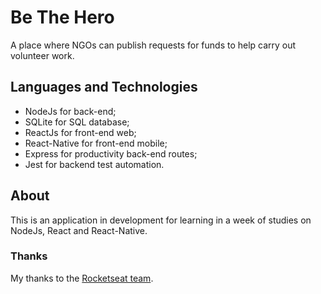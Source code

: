 # Be The Hero
A place where NGOs can publish requests for funds to help carry out volunteer work.

## Languages and Technologies
- NodeJs for back-end;
- SQLite for SQL database;
- ReactJs for front-end web;
- React-Native for front-end mobile;
- Express for productivity back-end routes;
- Jest for backend test automation.

## About
This is an application in development for learning in a week of studies on NodeJs, React and React-Native.

### Thanks
My thanks to the [Rocketseat team](https://github.com/Rocketseat).